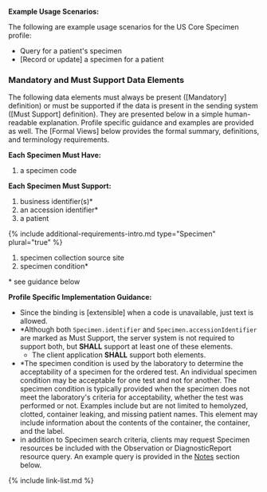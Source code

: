 **Example Usage Scenarios:**

The following are example usage scenarios for the US Core Specimen profile:

-  Query for a patient's specimen
-  [Record or update] a specimen for a patient

### Mandatory and Must Support Data Elements

The following data elements must always be present ([Mandatory] definition) or must be supported if the data is present in the sending system ([Must Support] definition). They are presented below in a simple human-readable explanation. Profile specific guidance and examples are provided as well. The [Formal Views] below provides the formal summary, definitions, and terminology requirements.  

**Each Specimen Must Have:**

1. a specimen code

  **Each Specimen Must Support:**

1. business identifier(s)*
2. an accession identifier*
3. a patient

{% include additional-requirements-intro.md type="Specimen" plural="true" %}

1. specimen collection source site
2. specimen condition*

\* see guidance below

**Profile Specific Implementation Guidance:**

*  Since the binding is [extensible] when a code is unavailable, just text is allowed.
*  \*Although both `Specimen.identifier` and `Specimen.accessionIdentifier` are marked as Must Support, the server system is not required to support both, but **SHALL** support at least one of these elements.
    * The client application **SHALL** support both elements.
*  \*The specimen condition is used by the laboratory to determine the acceptability of a specimen for the ordered test. An individual specimen condition may be acceptable for one test and not for another. The specimen condition is typically provided when the specimen does not meet the laboratory's criteria for acceptability, whether the test was performed or not. Examples include but are not limited to hemolyzed, clotted, container leaking, and missing patient names. This element may include information about the contents of the container, the container, and the label.
*  in addition to Specimen search criteria, clients may request Specimen resources be included with the Observation or DiagnosticReport resource query. An example query is provided in the [Notes](#notes) section below.

{% include link-list.md %}
